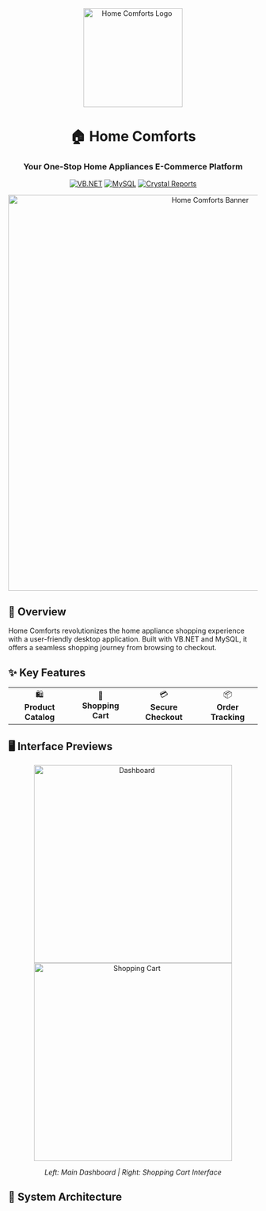 <div align="center">
  <img src="images/logo.png" width="200" height="200" alt="Home Comforts Logo">
  
  # 🏠 Home Comforts
  ### Your One-Stop Home Appliances E-Commerce Platform
  
  [![VB.NET](https://img.shields.io/badge/VB.NET-5C2D91?style=for-the-badge&logo=.net&logoColor=white)](https://dotnet.microsoft.com/)
  [![MySQL](https://img.shields.io/badge/MySQL-4479A1?style=for-the-badge&logo=mysql&logoColor=white)](https://www.mysql.com/)
  [![Crystal Reports](https://img.shields.io/badge/Crystal_Reports-2C3E50?style=for-the-badge)](https://www.sap.com/products/crystal-reports.html)
</div>

<div align="center">
  <img src="images/banner.png" alt="Home Comforts Banner" width="800">
</div>

## 📌 Overview
Home Comforts revolutionizes the home appliance shopping experience with a user-friendly desktop application. Built with VB.NET and MySQL, it offers a seamless shopping journey from browsing to checkout.

## ✨ Key Features

<div align="center">
  <table>
    <tr>
      <td align="center">🛍️<br><b>Product Catalog</b></td>
      <td align="center">🛒<br><b>Shopping Cart</b></td>
      <td align="center">💳<br><b>Secure Checkout</b></td>
      <td align="center">📦<br><b>Order Tracking</b></td>
    </tr>
  </table>
</div>

## 🖥️ Interface Previews

<div align="center">
  <img src="images/dashboard.png" width="400" alt="Dashboard">
  <img src="images/cart.png" width="400" alt="Shopping Cart">
  <p><i>Left: Main Dashboard | Right: Shopping Cart Interface</i></p>
</div>

## 🔧 System Architecture

